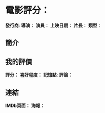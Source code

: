 # 電影評分：

**發行商**:
**導演：**
**演員：** 
**上映日期：** 
**片長：** 
**類型**：

## 簡介

## 我的評價
**評分：** 
**喜好程度：**
**記憶點**:
**評論：**


## 連結
**IMDb頁面：**
**海報：** 
